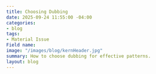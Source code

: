 ```yaml
---
title: Choosing Dubbing
date: 2025-09-24 11:55:00 -04:00
categories:
- blog
tags:
- Material Issue
Field name: 
image: "/images/blog/kernHeader.jpg"
summary: How to choose dubbing for effective patterns.
layout: blog
---
```


